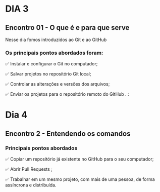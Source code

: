 # DIA 3

## Encontro 01 - O que é e para que serve

Nesse dia fomos introduzidos ao Git e ao GitHub

### Os principais pontos abordados foram:

:white_check_mark: Instalar e configurar o Git no computador;

:white_check_mark: Salvar projetos no repositório Git local;

:white_check_mark: Controlar as alterações e versões dos arquivos;

:white_check_mark: Enviar os projetos para o repositório remoto do GitHub .
:

# Dia 4

## Encontro 2 - Entendendo os comandos

### Principais pontos abordados

:white_check_mark: Copiar um repositório já existente no GitHub para o seu computador;

:white_check_mark: Abrir Pull Requests ;

:white_check_mark: Trabalhar em um mesmo projeto, com mais de uma pessoa, de forma assíncrona e distribuída.
